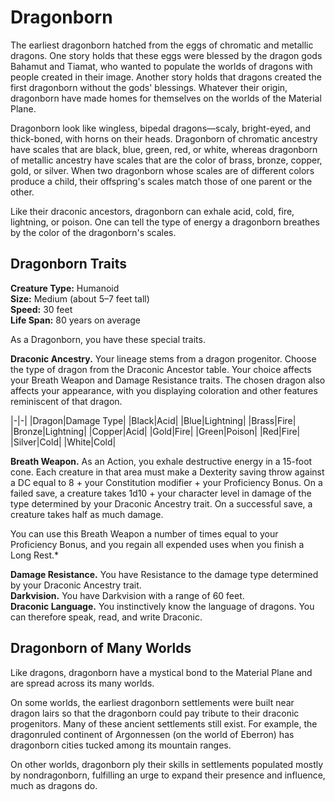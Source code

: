 # Dragonborn

The earliest dragonborn hatched from the eggs of chromatic and metallic dragons.
One story holds that these eggs were blessed by the dragon gods Bahamut and Tiamat, who wanted to populate the worlds of dragons with people created in their image.
Another story holds that dragons created the first dragonborn without the gods' blessings.
Whatever their origin, dragonborn have made homes for themselves on the worlds of the Material Plane.

Dragonborn look like wingless, bipedal dragons—scaly, bright-eyed, and thick-boned, with horns on their heads.
Dragonborn of chromatic ancestry have scales that are black, blue, green, red, or white, whereas dragonborn of metallic ancestry have scales that are the color of brass, bronze, copper, gold, or silver.
When two dragonborn whose scales are of different colors produce a child, their offspring's scales match those of one parent or the other.

Like their draconic ancestors, dragonborn can exhale acid, cold, fire, lightning, or poison.
One can tell the type of energy a dragonborn breathes by the color of the dragonborn's scales.

## Dragonborn Traits

**Creature Type:** Humanoid  
**Size:** Medium (about 5–7 feet tall)  
**Speed:** 30 feet  
**Life Span:** 80 years on average  

As a Dragonborn, you have these special traits.

**Draconic Ancestry.** Your lineage stems from a dragon progenitor.
Choose the type of dragon from the Draconic Ancestor table.
Your choice affects your Breath Weapon and Damage Resistance traits.
The chosen dragon also affects your appearance, with you displaying coloration and other features reminiscent of that dragon.

|-|-|
|Dragon|Damage Type|
|Black|Acid|
|Blue|Lightning|
|Brass|Fire|
|Bronze|Lightning|
|Copper|Acid|
|Gold|Fire|
|Green|Poison|
|Red|Fire|
|Silver|Cold|
|White|Cold|

**Breath Weapon.** As an Action, you exhale destructive energy in a 15-foot cone.
Each creature in that area must make a Dexterity saving throw against a DC equal to 8 + your Constitution modifier + your Proficiency Bonus.
On a failed save, a creature takes 1d10 + your character level in damage of the type determined by your Draconic Ancestry trait.
On a successful save, a creature takes half as much damage.

You can use this Breath Weapon a number of times equal to your Proficiency Bonus, and you regain all expended uses when you finish a Long Rest.*

**Damage Resistance.** You have Resistance to the damage type determined by your Draconic Ancestry trait.  
**Darkvision.** You have Darkvision with a range of 60 feet.  
**Draconic Language.** You instinctively know the language of dragons. You can therefore speak, read, and write Draconic.

## Dragonborn of Many Worlds

Like dragons, dragonborn have a mystical bond to the Material Plane and are spread across its many worlds.

On some worlds, the earliest dragonborn settlements were built near dragon lairs so that the dragonborn could pay tribute to their draconic progenitors.
Many of these ancient settlements still exist.
For example, the dragonruled continent of Argonnessen (on the world of Eberron) has dragonborn cities tucked among its mountain ranges.

On other worlds, dragonborn ply their skills in settlements populated mostly by nondragonborn, fulfilling an urge to expand their presence and influence, much as dragons do.
